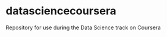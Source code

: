 datasciencecoursera
===================

Repository for use during the Data Science track on Coursera
